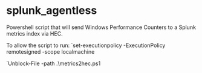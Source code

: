 # splunk_agentless
Powershell script that will send Windows Performance Counters to a Splunk metrics index via HEC.

To allow the script to run:
`set-executionpolicy -ExecutionPolicy remotesigned -scope localmachine

`Unblock-File -path .\metrics2hec.ps1
